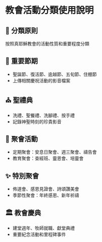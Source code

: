 # 教會活動分類使用說明

## 🎯 分類原則
按照真耶穌教會的活動性質和重要程度分類

## 📅 重要節期
- 聖誕節、復活節、逾越節、五旬節、住棚節
- 上傳相關慶祝活動的影音檔案

## ⛪ 聖禮典
- 洗禮、聖餐禮、洗腳禮、按手禮
- 記錄神聖時刻的珍貴影音

## 🙏 聚會活動
- 定期聚會：安息日聚會、週三聚會、禱告會
- 教育聚會：查經班、靈恩會、培靈會

## ✨ 特別聚會
- 佈道會、感恩見證會、詩頌讚美會
- 季節性聚會：年終感恩、新年祈禱

## 🏛️ 教會慶典
- 建堂週年、牧師就職、獻堂典禮
- 重要紀念活動和里程碑事件
